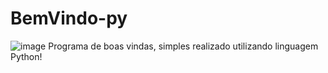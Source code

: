 # BemVindo-py
![image](https://github.com/DevRaulOliveira/BemVindo-py/assets/168892121/e9f025dc-4898-4267-adf3-99d3a34d5933)
Programa de boas vindas, simples realizado utilizando linguagem Python!

